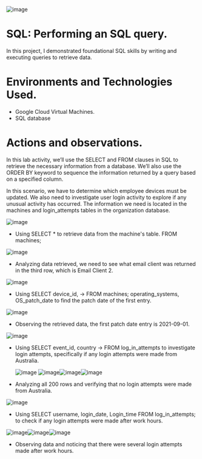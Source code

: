 ![image](https://github.com/user-attachments/assets/55c66eb5-ce90-4351-8fe4-4bdf843d3556)



# SQL: Performing an SQL query.
In this project, I demonstrated foundational SQL skills by writing and executing queries to retrieve data.

# Environments and Technologies Used.
- Google Cloud Virtual Machines.
- SQL database

# Actions and observations.

In this lab activity, we’ll use the SELECT and FROM clauses in SQL to retrieve the necessary information from a database. We’ll also use the ORDER BY keyword to sequence the information returned by a query based on a specified column.

In this scenario, we have to determine which employee devices must be updated. We also need to investigate user login activity to explore if any unusual activity has occurred. The information we need is located in the machines and login_attempts tables in the organization database.

![image](https://github.com/user-attachments/assets/f750ede9-e0d8-48a3-a905-ab7389c24e31)

- Using SELECT * to retrieve data from the machine's table.
FROM machines;

![image](https://github.com/user-attachments/assets/d6dfc857-70a1-4177-9181-ba98c97b6a34)

- Analyzing data retrieved, we need to see what email client was returned in the third row, which is Email Client 2.

![image](https://github.com/user-attachments/assets/f74e2be3-cf76-49ff-8874-ca54634eca01)

- Using SELECT device_id, -> FROM machines; operating_systems, OS_patch_date to find the patch date of the first entry.
   

![image](https://github.com/user-attachments/assets/405e4000-f8dd-4693-956e-a8e4bdd05dd3)

- Observing the retrieved data, the first patch date entry is 2021-09-01.

![image](https://github.com/user-attachments/assets/7bf52197-19f1-4afe-a785-dd3c9cc0e5bf)

- Using SELECT event_id, country -> FROM log_in_attempts  to investigate login attempts, specifically if any login attempts were made from Australia.

  ![image](https://github.com/user-attachments/assets/496760a2-bc78-4461-968e-f014954c0393) ![image](https://github.com/user-attachments/assets/2325cacd-0151-4b85-9cb5-c66891b2b7ab)![image](https://github.com/user-attachments/assets/fcda6543-df68-4427-bce2-14401593d344)![image](https://github.com/user-attachments/assets/cf1e5d88-a43a-4baf-9b00-cc7c49c7ace2)

- Analyzing all 200 rows and verifying that no login attempts were made from Australia.

![image](https://github.com/user-attachments/assets/4c70c868-5210-4113-a7d3-e6d600ecb357)

- Using SELECT username, login_date, Login_time FROM log_in_attempts; to check if any login attempts were made after work hours.

![image](https://github.com/user-attachments/assets/ab11220e-84fa-4e80-a576-83b3ff3c388a)![image](https://github.com/user-attachments/assets/b3b98333-8674-4d24-b542-19b17cd97ce4)![image](https://github.com/user-attachments/assets/02b0d40e-92a9-482f-ad9e-993e6051bb96)

- Observing data and noticing that there were several login attempts made after work hours.


